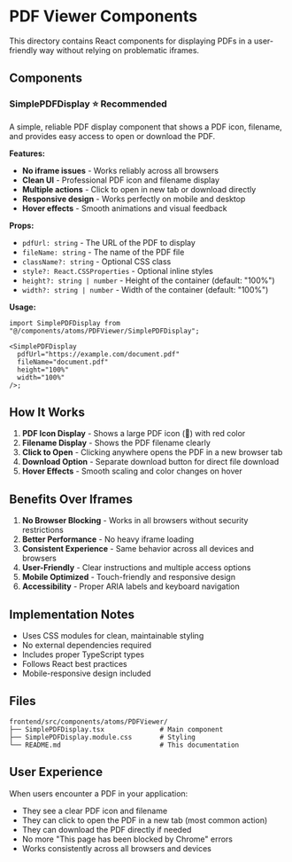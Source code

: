 # PDF Viewer Components

This directory contains React components for displaying PDFs in a user-friendly way without relying on problematic iframes.

## Components

### SimplePDFDisplay ⭐ **Recommended**

A simple, reliable PDF display component that shows a PDF icon, filename, and provides easy access to open or download the PDF.

**Features:**

- **No iframe issues** - Works reliably across all browsers
- **Clean UI** - Professional PDF icon and filename display
- **Multiple actions** - Click to open in new tab or download directly
- **Responsive design** - Works perfectly on mobile and desktop
- **Hover effects** - Smooth animations and visual feedback

**Props:**

- `pdfUrl: string` - The URL of the PDF to display
- `fileName: string` - The name of the PDF file
- `className?: string` - Optional CSS class
- `style?: React.CSSProperties` - Optional inline styles
- `height?: string | number` - Height of the container (default: "100%")
- `width?: string | number` - Width of the container (default: "100%")

**Usage:**

```tsx
import SimplePDFDisplay from "@/components/atoms/PDFViewer/SimplePDFDisplay";

<SimplePDFDisplay
  pdfUrl="https://example.com/document.pdf"
  fileName="document.pdf"
  height="100%"
  width="100%"
/>;
```

## How It Works

1. **PDF Icon Display** - Shows a large PDF icon (📄) with red color
2. **Filename Display** - Shows the PDF filename clearly
3. **Click to Open** - Clicking anywhere opens the PDF in a new browser tab
4. **Download Option** - Separate download button for direct file download
5. **Hover Effects** - Smooth scaling and color changes on hover

## Benefits Over Iframes

1. **No Browser Blocking** - Works in all browsers without security restrictions
2. **Better Performance** - No heavy iframe loading
3. **Consistent Experience** - Same behavior across all devices and browsers
4. **User-Friendly** - Clear instructions and multiple access options
5. **Mobile Optimized** - Touch-friendly and responsive design
6. **Accessibility** - Proper ARIA labels and keyboard navigation

## Implementation Notes

- Uses CSS modules for clean, maintainable styling
- No external dependencies required
- Includes proper TypeScript types
- Follows React best practices
- Mobile-responsive design included

## Files

```
frontend/src/components/atoms/PDFViewer/
├── SimplePDFDisplay.tsx              # Main component
├── SimplePDFDisplay.module.css       # Styling
└── README.md                         # This documentation
```

## User Experience

When users encounter a PDF in your application:

- They see a clear PDF icon and filename
- They can click to open the PDF in a new tab (most common action)
- They can download the PDF directly if needed
- No more "This page has been blocked by Chrome" errors
- Works consistently across all browsers and devices
